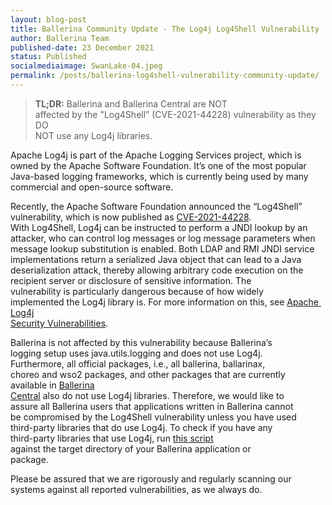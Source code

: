 ```yaml
---
layout: blog-post
title: Ballerina Community Update - The Log4j Log4Shell Vulnerability
author: Ballerina Team
published-date: 23 December 2021
status: Published
socialmediaimage: SwanLake-04.jpeg
permalink: /posts/ballerina-log4shell-vulnerability-community-update/
---
```


<style>p{white-space: break-spaces !important;}</style>

>**TL;DR:** Ballerina and Ballerina Central are NOT affected by the "Log4Shell” (CVE-2021-44228) vulnerability as they DO NOT use any Log4j libraries.

Apache Log4j is part of the Apache Logging Services project, which is owned by the Apache Software Foundation. It’s one of the most popular Java-based logging frameworks, which is currently being used by many commercial and open-source software.

Recently, the Apache Software Foundation announced the “Log4Shell” vulnerability, which is now published as [CVE-2021-44228](https://nvd.nist.gov/vuln/detail/CVE-2021-44228). With Log4Shell, Log4j can be instructed to perform a JNDI lookup by an attacker, who can control log messages or log message parameters when message lookup substitution is enabled. Both LDAP and RMI JNDI service implementations return a serialized Java object that can lead to a Java deserialization attack, thereby allowing arbitrary code execution on the recipient server or disclosure of sensitive information. The vulnerability is particularly dangerous because of how widely implemented the Log4j library is. For more information on this, see [Apache Log4j Security Vulnerabilities](https://logging.apache.org/log4j/2.x/security.html).

Ballerina is not affected by this vulnerability because Ballerina’s logging setup uses java.utils.logging and does not use Log4j. Furthermore, all official packages, i.e., all ballerina, ballarinax, choreo and wso2 packages, and other packages that are currently available in [Ballerina Central](https://central.ballerina.io/) also do not use Log4j libraries. Therefore, we would like to assure all Ballerina users that applications written in Ballerina cannot be compromised by the Log4Shell vulnerability unless you have used third-party libraries that do use Log4j. To check if you have any third-party libraries that use Log4j, run [this script](https://github.com/CERTCC/CVE-2021-44228_scanner) against the target directory of your Ballerina application or package. 

Please be assured that we are rigorously and regularly scanning our systems against all reported vulnerabilities, as we always do. 
  